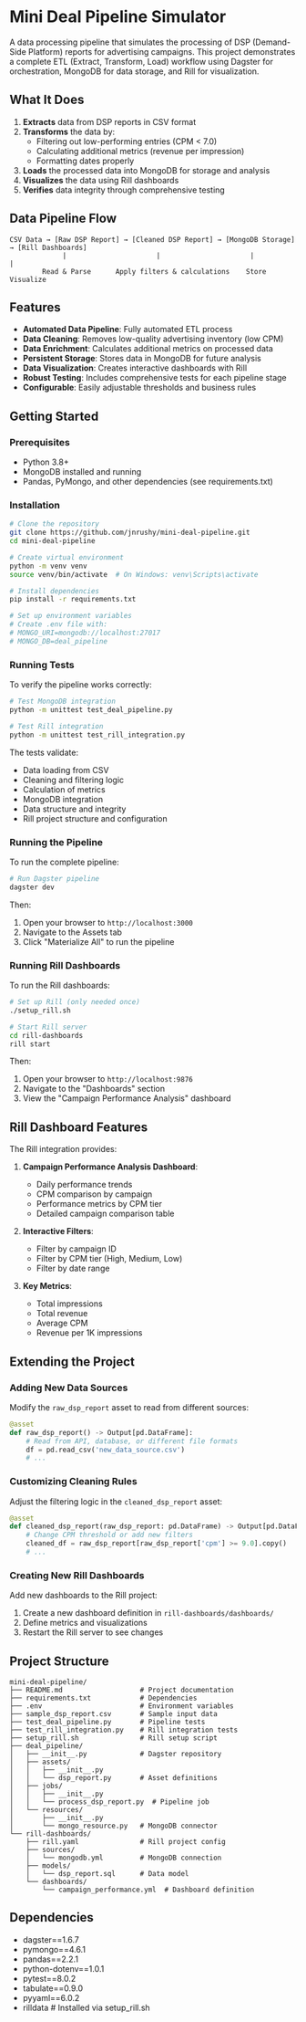 # Mini Deal Pipeline Simulator

A data processing pipeline that simulates the processing of DSP (Demand-Side Platform) reports for advertising campaigns. This project demonstrates a complete ETL (Extract, Transform, Load) workflow using Dagster for orchestration, MongoDB for data storage, and Rill for visualization.

## What It Does

1. **Extracts** data from DSP reports in CSV format
2. **Transforms** the data by:
   - Filtering out low-performing entries (CPM < 7.0)
   - Calculating additional metrics (revenue per impression)
   - Formatting dates properly
3. **Loads** the processed data into MongoDB for storage and analysis
4. **Visualizes** the data using Rill dashboards
5. **Verifies** data integrity through comprehensive testing

## Data Pipeline Flow

```
CSV Data → [Raw DSP Report] → [Cleaned DSP Report] → [MongoDB Storage] → [Rill Dashboards]
             |                      |                      |                   |
        Read & Parse      Apply filters & calculations    Store          Visualize
```

## Features

- **Automated Data Pipeline**: Fully automated ETL process
- **Data Cleaning**: Removes low-quality advertising inventory (low CPM)
- **Data Enrichment**: Calculates additional metrics on processed data
- **Persistent Storage**: Stores data in MongoDB for future analysis
- **Data Visualization**: Creates interactive dashboards with Rill
- **Robust Testing**: Includes comprehensive tests for each pipeline stage
- **Configurable**: Easily adjustable thresholds and business rules

## Getting Started

### Prerequisites

- Python 3.8+
- MongoDB installed and running
- Pandas, PyMongo, and other dependencies (see requirements.txt)

### Installation

```bash
# Clone the repository
git clone https://github.com/jnrushy/mini-deal-pipeline.git
cd mini-deal-pipeline

# Create virtual environment
python -m venv venv
source venv/bin/activate  # On Windows: venv\Scripts\activate

# Install dependencies
pip install -r requirements.txt

# Set up environment variables
# Create .env file with:
# MONGO_URI=mongodb://localhost:27017
# MONGO_DB=deal_pipeline
```

### Running Tests

To verify the pipeline works correctly:

```bash
# Test MongoDB integration
python -m unittest test_deal_pipeline.py

# Test Rill integration
python -m unittest test_rill_integration.py
```

The tests validate:
- Data loading from CSV
- Cleaning and filtering logic
- Calculation of metrics
- MongoDB integration
- Data structure and integrity
- Rill project structure and configuration

### Running the Pipeline

To run the complete pipeline:

```bash
# Run Dagster pipeline
dagster dev
```

Then:
1. Open your browser to `http://localhost:3000`
2. Navigate to the Assets tab
3. Click "Materialize All" to run the pipeline

### Running Rill Dashboards

To run the Rill dashboards:

```bash
# Set up Rill (only needed once)
./setup_rill.sh

# Start Rill server
cd rill-dashboards
rill start
```

Then:
1. Open your browser to `http://localhost:9876`
2. Navigate to the "Dashboards" section
3. View the "Campaign Performance Analysis" dashboard

## Rill Dashboard Features

The Rill integration provides:

1. **Campaign Performance Analysis Dashboard**:
   - Daily performance trends
   - CPM comparison by campaign
   - Performance metrics by CPM tier
   - Detailed campaign comparison table

2. **Interactive Filters**:
   - Filter by campaign ID
   - Filter by CPM tier (High, Medium, Low)
   - Filter by date range

3. **Key Metrics**:
   - Total impressions
   - Total revenue
   - Average CPM
   - Revenue per 1K impressions

## Extending the Project

### Adding New Data Sources

Modify the `raw_dsp_report` asset to read from different sources:

```python
@asset
def raw_dsp_report() -> Output[pd.DataFrame]:
    # Read from API, database, or different file formats
    df = pd.read_csv('new_data_source.csv')
    # ...
```

### Customizing Cleaning Rules

Adjust the filtering logic in the `cleaned_dsp_report` asset:

```python
@asset
def cleaned_dsp_report(raw_dsp_report: pd.DataFrame) -> Output[pd.DataFrame]:
    # Change CPM threshold or add new filters
    cleaned_df = raw_dsp_report[raw_dsp_report['cpm'] >= 9.0].copy()
    # ...
```

### Creating New Rill Dashboards

Add new dashboards to the Rill project:

1. Create a new dashboard definition in `rill-dashboards/dashboards/`
2. Define metrics and visualizations
3. Restart the Rill server to see changes

## Project Structure

```
mini-deal-pipeline/
├── README.md                   # Project documentation
├── requirements.txt            # Dependencies
├── .env                        # Environment variables
├── sample_dsp_report.csv       # Sample input data
├── test_deal_pipeline.py       # Pipeline tests
├── test_rill_integration.py    # Rill integration tests
├── setup_rill.sh               # Rill setup script
├── deal_pipeline/
│   ├── __init__.py             # Dagster repository
│   ├── assets/
│   │   ├── __init__.py
│   │   └── dsp_report.py       # Asset definitions
│   ├── jobs/
│   │   ├── __init__.py
│   │   └── process_dsp_report.py  # Pipeline job
│   └── resources/
│       ├── __init__.py
│       └── mongo_resource.py   # MongoDB connector
└── rill-dashboards/
    ├── rill.yaml               # Rill project config
    ├── sources/
    │   └── mongodb.yml         # MongoDB connection
    ├── models/
    │   └── dsp_report.sql      # Data model
    └── dashboards/
        └── campaign_performance.yml  # Dashboard definition
```

## Dependencies

- dagster==1.6.7
- pymongo==4.6.1
- pandas==2.2.1
- python-dotenv==1.0.1
- pytest==8.0.2
- tabulate==0.9.0
- pyyaml==6.0.2
- rilldata  # Installed via setup_rill.sh 